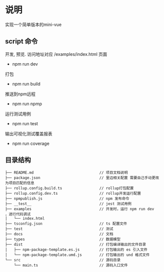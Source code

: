 # 说明

实现一个简单版本的mini-vue

## script 命令

开发, 预览. 访问地址对应 /examples/index.html 页面

* npm run dev  

打包

* npm run build

推送到npm远程

* npm run npmp

运行测试用例

* npm run test

输出可视化测试覆盖报表

* npm run coverage

## 目录结构

```code
├── README.md                              // 项目文档说明
├── package.json                           // 里边相关配置 需要自己手动更改为项目匹配的信息
├── rollup.config.build.ts                 // rollup打包配置
├── rollup.config.dev.ts                   // rollup开发运行配置
├── npmpublish.js                          // npm 发布命令
├── __test__                               // jest 测试用例
├── examples                               // 开发时，运行 npm run dev ，进行代码调试 
│   └── index.html
├── tsconfig.json                          // ts 配置文件
├── test                                   // 测试
├── docs                                   // 文档
├── types                                  // 数据模型
├── dist                                   // 打包编译输出的文件目录
│   ├── npm-package-template.es.js         // 打包输出的 es 引入文件
│   └── npm-package-template.umd.js        // 打包输出的 und 格式文件
└── src                                    // 源码目录
    └── main.ts                            // 源码入口文件
```
